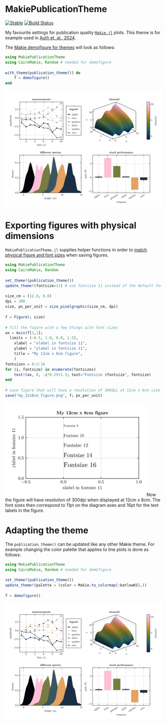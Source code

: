 # MakiePublicationTheme

[![Stable](https://img.shields.io/badge/docs-stable-blue.svg)](https://kimauth.github.io/MakiePublicationTheme.jl/stable/)
[![Build Status](https://github.com/kimauth/MakiePublicationTheme.jl/actions/workflows/CI.yml/badge.svg?branch=main)](https://github.com/kimauth/MakiePublicationTheme.jl/actions/workflows/CI.yml?query=branch%3Amain)

My favourite settings for publication quality [`Makie.jl`](https://docs.makie.org/) plots.
This theme is for example used in [Auth et. al., 2024](https://doi.org/10.1016/j.euromechsol.2024.105418).


The [Makie demofigure for themes](https://docs.makie.org/stable/explanations/theming/predefined_themes) will look as follows:
```julia
using MakiePublicationTheme
using CairoMakie, Random # needed for demofigure

with_theme(publication_theme()) do
    f = demofigure()
end
```
![Makie-theme-demofigure for publication theme](/assets/makie_demofigure.png)

# Exporting figures with physical dimensions
`MakiePublicationTheme.jl` supplies helper functions in order to [match physical figure and
font sizes](https://docs.makie.org/v0.21/explanations/figure#Matching-figure-and-font-sizes-to-documents)
when saving figures.
```julia
using MakiePublicationTheme
using CairoMakie, Random

set_theme!(publication_theme())
update_theme!(fontsize=11) # use fontsize 11 instead of the default fontsize 10 here

size_cm = (12.0, 8.0)
dpi = 300
size, px_per_unit = size_pixelgraphic(size_cm, dpi)

f = Figure(; size)

# fill the figure with a few things with font sizes
ax = Axis(f[1,1];
  limits = (-0.5, 1.0, 0.0, 1.5),
    xlabel = "xlabel in fontsize 11",
    ylabel = "ylabel in fontsize 11",
    title = "My 12cm x 8cm figure",
    )
fontsizes = 8:2:16
for (i, fontsize) in enumerate(fontsizes)
    text!(ax, 0, -i*0.25+1.5; text="Fontsize $fontsize", fontsize)
end

# save figure that will have a resolution of 300dpi at 12cm x 8cm size
save("my_12x8cm_figure.png", f; px_per_unit)
```
<img src="assets/my_12x8cm_figure.png" alt="Demofigure for figure and font sizes" width="454"/>
Now the figure will have resolution of 300dpi when displayed at 12cm x 8cm. The font sizes then correspond to 11pt on the diagram axes and 16pt for the text labels in the figure.

# Adapting the theme
The `publication_theme()` can be updated like any other Makie theme. For example changing the color palette that applies to line plots is done as follows:
```julia
using MakiePublicationTheme
using CairoMakie, Random # needed for demofigure

set_theme!(publication_theme())
update_theme!(palette = (color = Makie.to_colormap(:batlowKS),))

f = demofigure()
```
![Makie-theme-demofigure for publication theme with updated color palette](/assets/makie_demofigure2.png)

